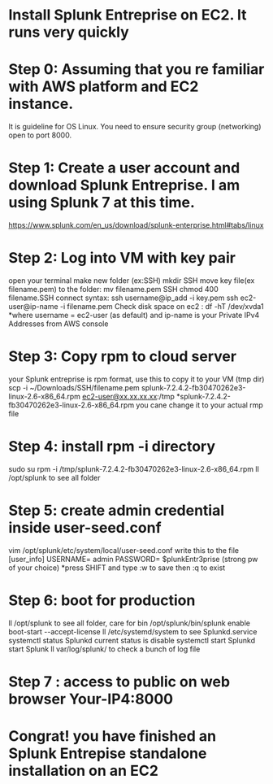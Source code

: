 # Install Splunk Entreprise on EC2. It runs very quickly
# Step 0: Assuming that you re familiar with AWS platform and EC2 instance.
It is guideline for OS Linux. You need to ensure security group (networking) open to port 8000.

# Step 1: Create a user account and download Splunk Entreprise. I am using Splunk 7 at this time.
https://www.splunk.com/en_us/download/splunk-enterprise.html#tabs/linux

# Step 2: Log into VM with key pair
open your terminal
make new folder (ex:SSH) mkdir SSH
move key file(ex filename.pem) to the folder: mv filename.pem SSH
chmod 400 filename.SSH
connect syntax: ssh username@ip_add -i key.pem
                ssh ec2-user@ip-name -i filename.pem
Check disk space on ec2 : df -hT /dev/xvda1
*where username = ec2-user (as default) and ip-name is your Private IPv4 Addresses from AWS console


# Step 3: Copy rpm to cloud server
your Splunk entreprise is rpm format, use this to copy it to your VM (tmp dir)
scp -i ~/Downloads/SSH/filename.pem splunk-7.2.4.2-fb30470262e3-linux-2.6-x86_64.rpm ec2-user@xx.xx.xx.xx:/tmp
*splunk-7.2.4.2-fb30470262e3-linux-2.6-x86_64.rpm you cane change it to your actual rmp file

# Step 4: install rpm -i directory
sudo su
rpm -i /tmp/splunk-7.2.4.2-fb30470262e3-linux-2.6-x86_64.rpm 
ll /opt/splunk  to see all folder


# Step 5: create admin credential inside user-seed.conf
vim /opt/splunk/etc/system/local/user-seed.conf
write this to the file
[user_info]
USERNAME= admin
PASSWORD= $plunkEntr3prise (strong pw of your choice)
*press SHIFT and type :w to save then :q to exist

# Step 6: boot for production
ll /opt/splunk   to see all folder, care for bin
/opt/splunk/bin/splunk enable boot-start --accept-license
ll /etc/systemd/system    to see Splunkd.service
systemctl status Splunkd  current status is disable
systemctl start Splunkd   start Splunk
ll var/log/splunk/        to check a bunch of log file

# Step 7 : access to public on web browser Your-IP4:8000

# Congrat! you have finished an Splunk Entrepise standalone installation on an EC2 
